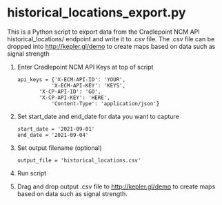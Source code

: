 # historical_locations_export.py
This is a Python script to export data from the Cradlepoint NCM API historical_locations/
endpoint and write it to .csv file.  The .csv file can be dropped into http://kepler.gl/demo
to create maps based on data such as signal strength

1. Enter Cradlepoint NCM API Keys at top of script
    ```
	api_keys = {'X-ECM-API-ID': 'YOUR',
	           'X-ECM-API-KEY': 'KEYS',
           'X-CP-API-ID': 'GO',
           'X-CP-API-KEY': 'HERE',
        	   'Content-Type': 'application/json'}
    ```

2. Set start_date and end_date for data you want to capture
    ```
    start_date = '2021-09-01'
	end_date = '2021-09-04'
    ```
3. Set output filename (optional)
	```
	output_file = 'historical_locations.csv'
	```

4. Run script

5. Drag and drop output .csv file to http://kepler.gl/demo to create maps based on data
such as signal strength.
